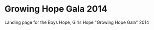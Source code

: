 Growing Hope Gala 2014
=========

Landing page for the Boys Hope, Girls Hope "Growing Hope Gala" 2014
